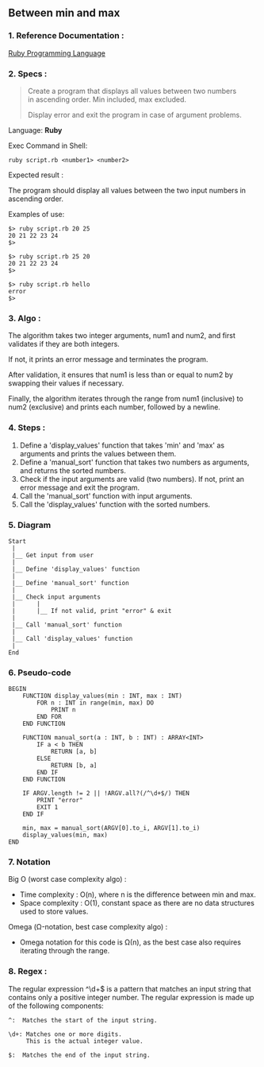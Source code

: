 ## Between min and max

### 1. Reference Documentation :

[Ruby Programming Language](https://www.ruby-lang.org/en/)

### 2. Specs :

>  Create a program that displays all values between two numbers<br> in ascending order. Min included, max excluded.
>
>  Display error and exit the program in case of argument problems.

Language: **Ruby**

Exec Command in Shell:

```
ruby script.rb <number1> <number2>
```

Expected result :

The program should display all values between the two input numbers in ascending order.

Examples of use:

```
$> ruby script.rb 20 25
20 21 22 23 24
$>
```
```
$> ruby script.rb 25 20
20 21 22 23 24
$>
```
```
$> ruby script.rb hello
error
$>
```

### 3. Algo :

The algorithm takes two integer arguments, num1 and num2, and first validates if they are both integers.

If not, it prints an error message and terminates the program.

After validation, it ensures that num1 is less than or equal to num2 by swapping their values if necessary.

Finally, the algorithm iterates through the range from num1 (inclusive) to num2 (exclusive) and prints each number, followed by a newline.


### 4. Steps :

1. Define a 'display_values' function that takes 'min' and 'max' as arguments and prints the values between them.
2. Define a 'manual_sort' function that takes two numbers as arguments, and returns the sorted numbers.
3. Check if the input arguments are valid (two numbers). If not, print an error message and exit the program.
4. Call the 'manual_sort' function with input arguments.
5. Call the 'display_values' function with the sorted numbers.

### 5. Diagram

```
Start
 |
 |__ Get input from user
 | 
 |__ Define 'display_values' function
 |
 |__ Define 'manual_sort' function
 |
 |__ Check input arguments
 |      |
 |      |__ If not valid, print "error" & exit
 |
 |__ Call 'manual_sort' function
 |
 |__ Call 'display_values' function
 | 
End
```

### 6. Pseudo-code

```
BEGIN
    FUNCTION display_values(min : INT, max : INT)
        FOR n : INT in range(min, max) DO
            PRINT n
        END FOR
    END FUNCTION

    FUNCTION manual_sort(a : INT, b : INT) : ARRAY<INT>
        IF a < b THEN
            RETURN [a, b]
        ELSE
            RETURN [b, a]
        END IF
    END FUNCTION

    IF ARGV.length != 2 || !ARGV.all?(/^\d+$/) THEN
        PRINT "error"
        EXIT 1
    END IF

    min, max = manual_sort(ARGV[0].to_i, ARGV[1].to_i)
    display_values(min, max)
END
```

### 7. Notation

Big O (worst case complexity algo) :

  - Time complexity : O(n), where n is the difference between min and max.
  - Space complexity : O(1), constant space as there are no data structures used to store values.

Omega (Ω-notation, best case complexity algo) :

  - Omega notation for this code is Ω(n), as the best case also requires iterating through the range.

### 8. Regex :

The regular expression ^\d+$ is a pattern that matches an input string that contains only a positive integer number. The regular expression is made up of the following components:

```
^:  Matches the start of the input string.

\d+: Matches one or more digits.
     This is the actual integer value.

$:  Matches the end of the input string.
```
